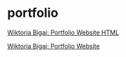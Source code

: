 # portfolio



[Wiktoria Bigaj: Portfolio Website HTML](https://bigajwiktoria.github.io/portfolio/portfolio-website-html.html)

[Wiktoria Bigaj: Portfolio Website](https://bigajwiktoria.github.io/portfolio/index.html)
